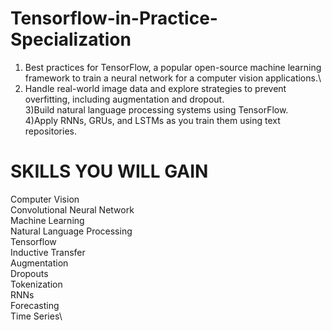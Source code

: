 # Tensorflow-in-Practice-Specialization
1) Best practices for TensorFlow, a popular open-source machine learning framework to train a neural network for a computer vision applications.\
2) Handle real-world image data and explore strategies to prevent overfitting, including augmentation and dropout.\
3)Build natural language processing systems using TensorFlow.\
4)Apply RNNs, GRUs, and LSTMs as you train them using text repositories.

# SKILLS YOU WILL GAIN
Computer Vision\
Convolutional Neural Network\
Machine Learning\
Natural Language Processing\
Tensorflow\
Inductive Transfer\
Augmentation\
Dropouts\
Tokenization\
RNNs\
Forecasting\
Time Series\
